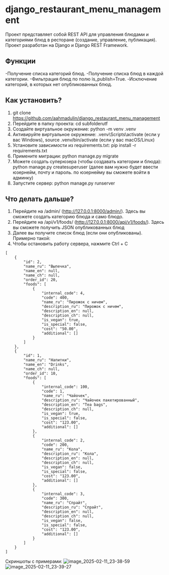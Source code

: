 ﻿# django_restaurant_menu_management

Проект представляет собой REST API для управления блюдами и категориями блюд в ресторане (создание, управление, публикация). Проект разработан на Django и Django REST Framework.

## Функции
-Получение списка категорий блюд.
-Получение списка блюд в каждой категории.
-Фильтрация блюд по полю is_publish=True.
-Исключение категорий, в которых нет опубликованных блюд.

## Как установить?

1) git clone https://github.com/aahmadulin/django_restaurant_menu_management
2) Перейдите в папку проекта: cd subfolderutf
3) Создайте виртуальное окружение: python -m venv .venv
4) Активируйте виртуальное окружение: .venv\Scripts\activate (если у вас Windows), source .venv/bin/activate (если у вас macOS/Linux)
5) Установите зависимости из requirements.txt: pip install -r requirements.txt
6) Примените миграции: python manage.py migrate
7) Можете создать суперюзера (чтобы создавать категории и блюда): python manage.py createsuperuser (далее вам нужно будет ввести юзернейм, почту и пароль. по юзернейму вы сможете войти в админку)
8) Запустите сервер: python manage.py runserver

## Что делать дальше?
1) Перейдите на /admin/ (http://127.0.0.1:8000/admin/). Здесь вы сможете создать категорию блюда и само блюдо.
2) Перейдите на /api/v1/foods/ (http://127.0.0.1:8000/api/v1/foods/). Здесь вы сможете получить JSON опубликованных блюд
3) Далее вы получите список блюд (если они опубликованы). Примерно такой:
4) Чтобы остановить работу сервера, нажмите Ctrl + C

```
[
    {
        "id": 2,
        "name_ru": "Выпечка",
        "name_en": null,
        "name_ch": null,
        "order_id": 20,
        "foods": [
            {
                "internal_code": 4,
                "code": 400,
                "name_ru": "Пирожок с ничем",
                "description_ru": "Пирожок с ничем",
                "description_en": null,
                "description_ch": null,
                "is_vegan": true,
                "is_special": false,
                "cost": "50.00",
                "additional": []
            }
        ]
    },
    {
        "id": 1,
        "name_ru": "Напитки",
        "name_en": "Drinks",
        "name_ch": null,
        "order_id": 10,
        "foods": [
            {
                "internal_code": 100,
                "code": 1,
                "name_ru": "Чайочек",
                "description_ru": "Чайочек пакетированный",
                "description_en": "Tea bags",
                "description_ch": null,
                "is_vegan": true,
                "is_special": false,
                "cost": "123.00",
                "additional": []
            },
            {
                "internal_code": 2,
                "code": 200,
                "name_ru": "Кола",
                "description_ru": "Кола",
                "description_en": null,
                "description_ch": null,
                "is_vegan": false,
                "is_special": false,
                "cost": "123.00",
                "additional": []
            },
            {
                "internal_code": 3,
                "code": 300,
                "name_ru": "Спрайт",
                "description_ru": "Спрайт",
                "description_en": null,
                "description_ch": null,
                "is_vegan": false,
                "is_special": false,
                "cost": "123.00",
                "additional": []
            }
        ]
    }
]
```

Скриншоты с примерами:
![image_2025-02-11_23-38-59](https://github.com/user-attachments/assets/3548b76c-0b3b-4e8a-977c-4e27e3fc46e3)
![image_2025-02-11_23-39-27](https://github.com/user-attachments/assets/2578a109-051d-4147-be04-1f7e11c67c9e)
